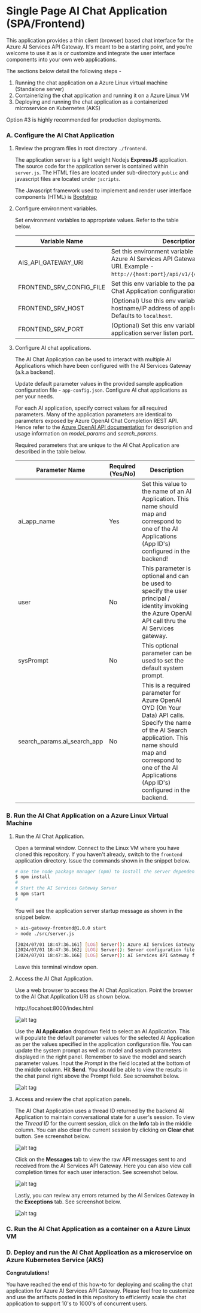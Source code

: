 # Single Page AI Chat Application (SPA/Frontend)

This application provides a thin client (browser) based chat interface for the Azure AI Services API Gateway. It's meant to be a starting point, and you're welcome to use it as is or customize and integrate the user interface components into your own web applications.

The sections below detail the following steps -

1. Running the chat application on a Azure Linux virtual machine (Standalone server)
2. Containerizing the chat application and running it on a Azure Linux VM
3. Deploying and running the chat application as a containerized microservice on Kubernetes (AKS)

Option #3 is highly recommended for production deployments.

### A. Configure the AI Chat Application

1. Review the program files in root directory `./frontend`.

   The application server is a light weight Nodejs **ExpressJS** application.  The source code for the application server is contained within `server.js`. The HTML files are located under sub-directory `public` and javascript files are located under `jscripts`.

   The Javascript framework used to implement and render user interface components (HTML) is [Bootstrap](https://getbootstrap.com/docs/5.1/getting-started/introduction/) 

2. Configure environment variables.

   Set environment variables to appropriate values.  Refer to the table below.

   Variable Name | Description
   ------------- | -----------
   AIS_API_GATEWAY_URI | Set this environment variable to point to the Azure AI Services API Gateway load balancer URI. Example - `http://{host:port}/api/v1/{env}/apirouter/lb`.
   FRONTEND_SRV_CONFIG_FILE | Set this env variable to the path/location of AI Chat Application configuration file.
   FRONTEND_SRV_HOST | (Optional) Use this env variable to specify hostname/IP address of application server.  Defaults to `localhost`.
   FRONTEND_SRV_PORT | (Optional) Set this env variable to the application server listen port.  Defaults to 8000.

3. Configure AI chat applications.

   The AI Chat Application can be used to interact with multiple AI Applications which have been configured with the AI Services Gateway (a.k.a backend).

   Update default parameter values in the provided sample application configuration file - `app-config.json`. Configure AI chat applications as per your needs.

   For each AI application, specify correct values for all required parameters.  Many of the application parameters are identical to parameters exposed by Azure OpenAI Chat Completion REST API.  Hence refer to the [Azure OpenAI API documentation](https://learn.microsoft.com/en-us/azure/ai-services/openai/reference) for description and usage information on *model_params* and *search_params*.

   Required parameters that are unique to the AI Chat Application are described in the table below.

   Parameter Name | Required (Yes/No) | Description | 
   -------------- | ----------------- | ----------- |
   ai_app_name | Yes | Set this value to the name of an AI Application.  This name should map and correspond to one of the AI Applications (App ID's) configured in the backend!
   user | No | This parameter is optional and can be used to specify the user principal / identity invoking the Azure OpenAI API call thru the AI Services gateway.
   sysPrompt | No | This optional parameter can be used to set the default system prompt.
   search_params.ai_search_app | No | This is a required parameter for Azure OpenAI OYD (On Your Data) API calls.  Specify the name of the AI Search application.  This name should map and correspond to one of the AI Applications (App ID's) configured in the backend.

### B. Run the AI Chat Application on a Azure Linux Virtual Machine

1. Run the AI Chat Application.

   Open a terminal window.  Connect to the Linux VM where you have cloned this repository.  If you haven't already, switch to the `frontend` application directory.  Issue the commands shown in the snippet below.

   ```bash
   # Use the node package manager (npm) to install the server dependencies
   $ npm install
   #
   # Start the AI Services Gateway Server
   $ npm start
   #
   ```

   You will see the application server startup message as shown in the snippet below.

   ```bash
   > ais-gateway-frontend@1.0.0 start
   > node ./src/server.js

   [2024/07/01 18:47:36.161] [LOG] Server(): Azure AI Services Gateway URI: [http://localhost:8000/api/v1/dev/apirouter/lb/]
   [2024/07/01 18:47:36.162] [LOG] Server(): Server configuration file: [./app-config.json]
   [2024/07/01 18:47:36.166] [LOG] Server(): AI Services API Gateway frontend server is listening on localhost:8000.
   ```

   Leave this terminal window open.

2. Access the AI Chat Application.

   Use a web browser to access the AI Chat Application. Point the browser to the AI Chat Application URI as shown below.

   http://locahost:8000/index.html

   ![alt tag](./images/ai-chat-application-01.PNG)

   Use the **AI Application** dropdown field to select an AI Application.  This will populate the default parameter values for the selected AI Application as per the values specified in the application configuration file.  You can update the system prompt as well as model and search parameters displayed in the right panel.  Remember to save the model and search parameter values.  Input the *Prompt* in the field located at the bottom of the middle column.  Hit **Send**.  You should be able to view the results in the chat panel right above the Prompt field.  See screenshot below.

   ![alt tag](./images/ai-chat-application-02.PNG)

3. Access and review the chat application panels.

   The AI Chat Application uses a thread ID returned by the backend AI Application to maintain conversational state for a user's session. To view the *Thread ID* for the current session, click on the **Info** tab in the middle column.  You can also clear the current session by clicking on **Clear chat** button. See screenshot below.

   ![alt tag](./images/ai-chat-application-03.PNG)

   Click on the **Messages** tab to view the raw API messages sent to and received from the AI Services API Gateway. Here you can also view call completion times for each user interaction. See screenshot below.
 
   ![alt tag](./images/ai-chat-application-04.PNG)

   Lastly, you can review any errors returned by the AI Services Gateway in the **Exceptions** tab.  See screenshot below.

   ![alt tag](./images/ai-chat-application-05.PNG)

### C. Run the AI Chat Application as a container on a Azure Linux VM

### D. Deploy and run the AI Chat Application as a microservice on Azure Kubernetes Service (AKS)

   **Congratulations!**

   You have reached the end of this how-to for deploying and scaling the chat application for Azure AI Services API Gateway. Please feel free to customize and use the artifacts posted in this repository to efficiently scale the chat application to support 10's to 1000's of concurrent users.
